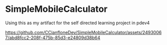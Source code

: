 # SimpleMobileCalculator
Using this as my artifact for the self directed learning project in pdev4

https://github.com/CCianfloneDev/SimpleMobileCalculator/assets/24930067/abd8fcc2-208f-475b-85d3-e24809d38b64

